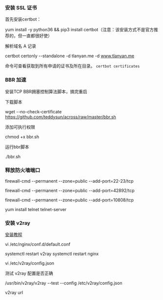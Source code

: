 ### 安装 SSL 证书

首先安装certbot：

yum install -y python36 && pip3 install certbot（注意：该安装方式不是官方推荐的，但一直都很好使）

解析域名 A 记录

certbot certonly --standalone -d tlanyan.me -d www.tlanyan.me

命令可查看获取到所有申请的证书及所在目录。
`certbot certificates`  

### BBR 加速

安装TCP BBR拥塞控制算法脚本，搞完重启

下载脚本

wget --no-check-certificate https://github.com/teddysun/across/raw/master/bbr.sh

添加可执行权限

chmod +x bbr.sh

运行bbr脚本

./bbr.sh



### 释放防火墙端口

firewall-cmd --permanent --zone=public --add-port=22-23/tcp

firewall-cmd --permanent --zone=public --add-port=42892/tcp

firewall-cmd --permanent --zone=public --add-port=10808/tcp

yum install telnet telnet-server



### 安装 v2ray

[安装教程](https://tlanyan.me/v2ray-tutorial/)

vi /etc/nginx/conf.d/default.conf

systemctl restart v2ray
systemctl restart nginx

vi /etc/v2ray/config.json

测试 v2ray 配置是否正确

/usr/bin/v2ray/v2ray --test --config /etc/v2ray/config.json

v2ray url